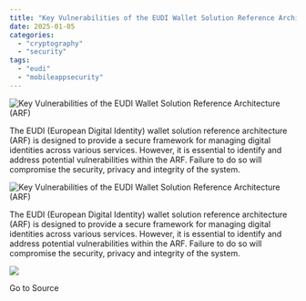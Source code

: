 ```yaml
---
title: "Key Vulnerabilities of the EUDI Wallet Solution Reference Architecture (ARF)"
date: 2025-01-05
categories: 
  - "cryptography"
  - "security"
tags: 
  - "eudi"
  - "mobileappsecurity"
---
```


![Key Vulnerabilities of the EUDI Wallet Solution Reference Architecture (ARF)](https://www.cryptomathic.com/hubfs/EUDIW%20blog%201-1.png)

The EUDI (European Digital Identity) wallet solution reference architecture (ARF) is designed to provide a secure framework for managing digital identities across various services. However, it is essential to identify and address potential vulnerabilities within the ARF. Failure to do so will compromise the security, privacy and integrity of the system. 

![Key Vulnerabilities of the EUDI Wallet Solution Reference Architecture (ARF)](https://www.cryptomathic.com/hubfs/EUDIW%20blog%201-1.png)

The EUDI (European Digital Identity) wallet solution reference architecture (ARF) is designed to provide a secure framework for managing digital identities across various services. However, it is essential to identify and address potential vulnerabilities within the ARF. Failure to do so will compromise the security, privacy and integrity of the system. 

![](https://track.hubspot.com/__ptq.gif?a=531679&k=14&r=https%3A%2F%2Fwww.cryptomathic.com%2Fblog%2Fkey-vulnerabilities-of-eudi-arf&bu=https%253A%252F%252Fwww.cryptomathic.com%252Fblog&bvt=rss)

Go to Source
